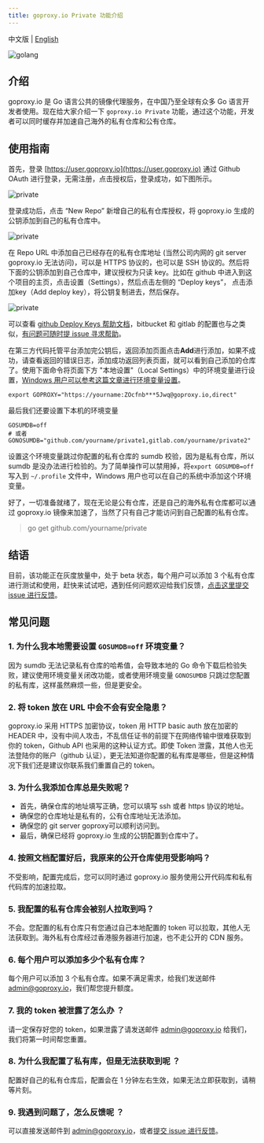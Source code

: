 ```yaml
---
title: goproxy.io Private 功能介绍
---
```


中文版 | [English](https://goproxy.io/docs/goproxyio-private.html)

![golang](/images/private.jpg)

## 介绍

goproxy.io 是 Go 语言公共的镜像代理服务，在中国乃至全球有众多 Go 语言开发者使用。现在给大家介绍一下 `goproxy.io Private` 功能，通过这个功能，开发者可以同时缓存并加速自己海外的私有仓库和公有仓库。

## 使用指南

首先，登录 [https://user.goproxy.io](https://user.goproxy.io) 通过 Github OAuth 进行登录，无需注册，点击授权后，登录成功，如下图所示。

![private](/images/private-1.jpg)

登录成功后，点击 “New Repo” 新增自己的私有仓库授权，将 goproxy.io 生成的公钥添加到自己的私有仓库中。

![private](/images/private-2.jpg)

在 Repo URL 中添加自己已经存在的私有仓库地址 (当然公司内网的 git server goproxy.io 无法访问)，可以是 HTTPS 协议的，也可以是 SSH 协议的。然后将下面的公钥添加到自己仓库中，建议授权为只读 key。比如在 github 中进入到这个项目的主页，点击设置（Settings），然后点击左侧的 “Deploy keys”， 点击添加key（Add deploy key），将公钥复制进去，然后保存。

![private](/images/private-3.jpg)

可以查看 [github Deploy Keys 帮助文档](https://developer.github.com/v3/guides/managing-deploy-keys/#deploy-keys)，bitbucket 和 gitlab 的配置也与之类似，[有问题可随时提 issue 寻求帮助](https://github.com/goproxyio/goproxy/issues/new)。

在第三方代码托管平台添加完公钥后，返回添加页面点击**Add**进行添加，如果不成功，请查看返回的错误日志，添加成功返回列表页面，就可以看到自己添加的仓库了。使用下面命令将页面下方 "本地设置"（Local Settings）中的环境变量进行设置，[Windows 用户可以参考这篇文章进行环境变量设置](https://goproxy.io/zh/docs/getting-started.html)。

```shell
export GOPROXY="https://yourname:ZOcfnb***5Jwq@goproxy.io,direct"
```

最后我们还要设置下本机的环境变量

```shell
GOSUMDB=off
# 或者
GONOSUMDB="github.com/yourname/private1,gitlab.com/yourname/private2"
```

设置这个环境变量跳过你配置的私有仓库的 sumdb 校验，因为是私有仓库，所以sumdb 是没办法进行检验的。为了简单操作可以禁用掉，将`export GOSUMDB=off`写入到 `~/.profile` 文件中，Windows 用户也可以在自己的系统中添加这个环境变量。

好了，一切准备就绪了，现在无论是公有仓库，还是自己的海外私有仓库都可以通过 goproxy.io 镜像来加速了，当然了只有自己才能访问到自己配置的私有仓库。

> go get github.com/yourname/private

## 结语

目前，该功能正在灰度放量中，处于 beta 状态，每个用户可以添加 3 个私有仓库进行测试和使用，赶快来试试吧，遇到任何问题欢迎给我们反馈，[点击这里提交 issue 进行反馈](https://github.com/goproxyio/goproxy/issues/new)。

## 常见问题

### 1. 为什么我本地需要设置 `GOSUMDB=off` 环境变量？
因为 sumdb 无法记录私有仓库的哈希值，会导致本地的 Go 命令下载后检验失败，建议使用环境变量关闭改功能，或者使用环境变量 `GONOSUMDB` 只跳过您配置的私有库，这样虽然麻烦一些，但是更安全。

### 2. 将 token 放在 URL 中会不会有安全隐患？
goproxy.io 采用 HTTPS 加密协议，token 用 HTTP basic auth 放在加密的 HEADER 中，没有中间人攻击，不乱信任证书的前提下在网络传输中很难获取到你的 token，Github API 也采用的这种认证方式。即使 Token 泄露，其他人也无法登陆你的账户（github 认证），更无法知道你配置的私有库是哪些，但是这种情况下我们还是建议你联系我们重置自己的 token。

### 3. 为什么我添加仓库总是失败呢？

* 首先，确保仓库的地址填写正确，您可以填写 ssh 或者 https 协议的地址。
* 确保您的仓库地址是私有的，公有仓库地址无法添加。
* 确保您的 git server goproxy可以顺利访问到。
* 最后，确保已经将 goproxy.io 生成的公钥配置到仓库中了。

### 4. 按照文档配置好后，我原来的公开仓库使用受影响吗？

不受影响，配置完成后，您可以同时通过 goproxy.io 服务使用公开代码库和私有代码库的加速拉取。

### 5. 我配置的私有仓库会被别人拉取到吗？

不会。您配置的私有仓库只有您通过自己本地配置的 token 可以拉取，其他人无法获取到。海外私有仓库经过香港服务器进行加速，也不走公开的 CDN 服务。

### 6. 每个用户可以添加多少个私有仓库？

每个用户可以添加 3 个私有仓库。如果不满足需求，给我们发送邮件 admin@goproxy.io，我们帮您提升额度。

### 7. 我的 token 被泄露了怎么办 ？

请一定保存好您的 token，如果泄露了请发送邮件 admin@goproxy.io 给我们，我们将第一时间帮您重置。

### 8. 为什么我配置了私有库，但是无法获取到呢 ？

配置好自己的私有仓库后，配置会在 1 分钟左右生效，如果无法立即获取到，请稍等片刻。

### 9. 我遇到问题了，怎么反馈呢 ？

可以直接发送邮件到 admin@goproxy.io，或者[提交 issue 进行反馈](https://github.com/goproxyio/goproxy/issues/new)。
